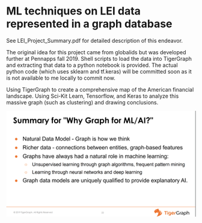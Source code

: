 # ML techniques on LEI data represented in a graph database

See LEI_Project_Summary.pdf for detailed description of this endeavor.

The original idea for this project came from globalids but was developed further at Pennapps fall 2019. Shell scripts to load the data into TigerGraph and extracting that data to a python notebook is provided. The actual python code (which uses sklearn and tf.keras) will be committed soon as it is not available to me locally to commit now.

Using TigerGraph to create a comprehensive map of the American financial landscape. Using Sci-Kit Learn, Tensorflow, and Keras to analyze this massive graph (such as clustering) and drawing conclusions.

![image](https://raw.githubusercontent.com/ur6yr/images/master/graphml.jpg)

